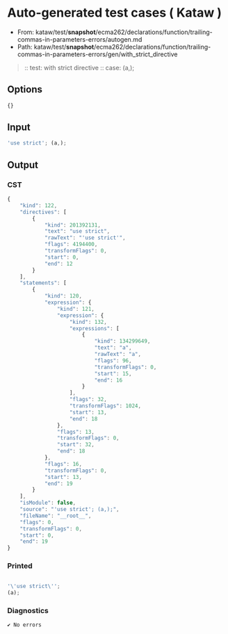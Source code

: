 # Auto-generated test cases ( Kataw )
- From: kataw/test/__snapshot__/ecma262/declarations/function/trailing-commas-in-parameters-errors/autogen.md
- Path: kataw/test/__snapshot__/ecma262/declarations/function/trailing-commas-in-parameters-errors/gen/with_strict_directive
> :: test: with strict directive
> :: case: (a,);
## Options

`````js
{}
`````
## Input

`````js
'use strict'; (a,);
`````
## Output

### CST

```javascript
{
    "kind": 122,
    "directives": [
        {
            "kind": 201392131,
            "text": "use strict",
            "rawText": "'use strict'",
            "flags": 4194400,
            "transformFlags": 0,
            "start": 0,
            "end": 12
        }
    ],
    "statements": [
        {
            "kind": 120,
            "expression": {
                "kind": 121,
                "expression": {
                    "kind": 132,
                    "expressions": [
                        {
                            "kind": 134299649,
                            "text": "a",
                            "rawText": "a",
                            "flags": 96,
                            "transformFlags": 0,
                            "start": 15,
                            "end": 16
                        }
                    ],
                    "flags": 32,
                    "transformFlags": 1024,
                    "start": 13,
                    "end": 18
                },
                "flags": 13,
                "transformFlags": 0,
                "start": 32,
                "end": 18
            },
            "flags": 16,
            "transformFlags": 0,
            "start": 13,
            "end": 19
        }
    ],
    "isModule": false,
    "source": "'use strict'; (a,);",
    "fileName": "__root__",
    "flags": 0,
    "transformFlags": 0,
    "start": 0,
    "end": 19
}
```

### Printed

```javascript

'\'use strict\'';
(a);
```

### Diagnostics

```javascript
✔ No errors
```

